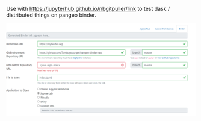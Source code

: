 Use with https://jupyterhub.github.io/nbgitpuller/link to test dask / distributed things on pangeo binder.

![](image.png)

